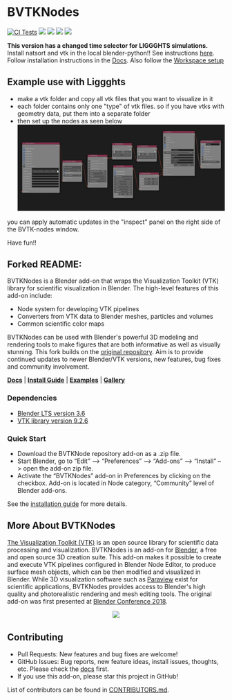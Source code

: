 # BVTKNodes
[![CI Tests](https://github.com/tkeskita/BVtkNodes/actions/workflows/blender-tests.yml/badge.svg)](https://github.com/tkeskita/BVtkNodes/actions/workflows/blender-tests.yml) [![](https://readthedocs.org/projects/bvtknodes/badge/?version=latest)](https://bvtknodes.readthedocs.io) [![](https://img.shields.io/github/license/tkeskita/BVtkNodes)](https://github.com/tkeskita/BVtkNodes/blob/master/LICENSE) [![](https://img.shields.io/badge/Download-.zip-blue)](https://github.com/tkeskita/BVtkNodes/archive/master.zip) ![](https://img.shields.io/github/stars/tkeskita/BVtkNodes?style=social)

**This version has a changed time selector for LIGGGHTS simulations.** Install natsort and vtk in the local blender-python!! See instructions [here](https://github.com/tkeskita/BVtkNodes/blob/master/pip_install_vtk.md).
Follow installation instructions in the [Docs](https://bvtknodes.readthedocs.io/en/latest/BVTKNodes.html#installation-of-vtk-for-blender:~:text=for%20Linux.-,Installation,-Install%20Blender%20(if)). Also follow the [Workspace setup](https://bvtknodes.readthedocs.io/en/latest/BVTKNodes.html#installation-of-vtk-for-blender:~:text=Installation%20Instructions%20above.-,Workspace%20Setup,-BVTKNodes%20is%20used)
## Example use with Liggghts
- make a vtk folder and copy all vtk files that you want to visualize in it
- each folder contains only one "type" of vtk files. so if you have vtks with geometry data, put them into a separate folder
- then set up the nodes as seen below
![Nodes](nodes_liggghts.png)

you can apply automatic updates in the "inspect" panel on the right side of the BVTK-nodes window.

Have fun!!

## Forked README:

BVTKNodes is a Blender add-on that wraps the Visualization Toolkit (VTK) library for scientific visualization in Blender.
The high-level features of this add-on include:

- Node system for developing VTK pipelines
- Converters from VTK data to Blender meshes, particles and volumes
- Common scientific color maps

BVTKNodes can be used with Blender's powerful 3D modeling and rendering tools to make figures that are both informative as well as visually stunning.
This fork builds on the [original repository](https://github.com/simboden/BVtkNodes). Aim is to provide continued updates to newer Blender/VTK versions, new features, bug fixes and community involvement.

[**Docs**](https://bvtknodes.readthedocs.io/en/latest/) | [**Install Guide**](https://bvtknodes.readthedocs.io/en/latest/BVTKNodes.html#installation-of-vtk-for-blender) | [**Examples**](https://bvtknodes.readthedocs.io/en/latest/BVTKNodes.html#simple-example-human-head-visualization) | [**Gallery**](https://blenderartists.org/t/bvtknodes-gallery/1161079)

### Dependencies
- [Blender LTS version 3.6](https://www.blender.org/download/lts/)
- [VTK library version 9.2.6](https://pypi.org/project/vtk/9.2.6/)

### Quick Start
- Download the BVTKNode repository add-on as a .zip file.
- Start Blender, go to “Edit” –> “Preferences” –> “Add-ons” –> “Install” –> open the add-on zip file.
- Activate the “BVTKNodes” add-on in Preferences by clicking on the checkbox. Add-on is located in Node category, “Community” level of Blender add-ons.

See the [installation guide](https://bvtknodes.readthedocs.io/en/latest/BVTKNodes.html#installation-of-vtk-for-blender) for more details.


## More About BVTKNodes
[The Visualization Toolkit (VTK)](https://www.vtk.org/) is an open source library for scientific data processing and visualization.
BVTKNodes is an add-on for [Blender](https://www.blender.org/), a free and open source 3D creation suite.
This add-on makes it possible to create and execute VTK pipelines configured in Blender Node Editor, to produce surface mesh objects, which can be then modified and visualized in Blender.
While 3D visualization software such as [Paraview](https://www.paraview.org/) exist for scientific applications, BVTKNodes provides access to Blender's high quality and photorealistic rendering and mesh editing tools.
The original add-on was first presented at [Blender Conference 2018](https://www.youtube.com/watch?v=KcF4LBTTyvk).

<p  align="center">
<img  width="500" src="https://raw.githubusercontent.com/tkeskita/BVtkNodes/master/docs/images/isosurfaces.png">
</p>

##  Contributing
- Pull Requests: New features and bug fixes are welcome!
- GitHub Issues: Bug reports, new feature ideas, install issues, thoughts, etc. Please check the [docs](https://bvtknodes.readthedocs.io/en/latest/BVTKNodes.html#help-with-issues) first.
- If you use this add-on, please star this project in GitHub!

List of contributors can be found in [CONTRIBUTORS.md](https://github.com/tkeskita/BVtkNodes/blob/master/CONTRIBUTORS.md).
